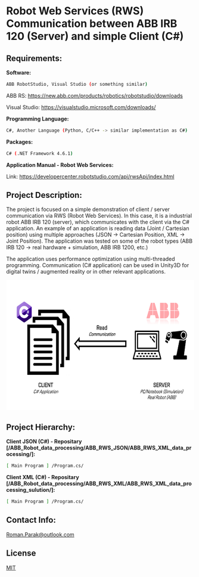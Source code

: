 # Robot Web Services (RWS) Communication between ABB IRB 120 (Server) and simple Client (C#)

## Requirements:

**Software:**
```bash
ABB RobotStudio, Visual Studio (or something similar)
```
ABB RS: https://new.abb.com/products/robotics/robotstudio/downloads

Visual Studio: https://visualstudio.microsoft.com/downloads/

**Programming Language:**
```bash
C#, Another Language (Python, C/C++ -> similar implementation as C#)
```

**Packages:**
```bash
C# (.NET Framework 4.6.1)
```

**Application Manual - Robot Web Services:**

Link: https://developercenter.robotstudio.com/api/rwsApi/index.html

## Project Description:

The project is focused on a simple demonstration of client / server communication via RWS (Robot Web Services). In this case, it is a industrial robot ABB IRB 120 (server), which communicates with the client via the C# application. An example of an application is reading data (Joint / Cartesian position) using multiple approaches (JSON -> Cartesian Position, XML -> Joint Position). The application was tested on some of the robot types (ABB IRB 120 -> real hardware + simulation, ABB IRB 1200, etc.)

The application uses performance optimization using multi-threaded programming. Communication (C# application) can be used in Unity3D for digital twins / augmented reality or in other relevant applications.

<p align="center">
<img src=https://github.com/rparak/ABB_Robot_data_processing/blob/main/images/communication_scheme.png width="650" height="350">
</p>

## Project Hierarchy:

**Client JSON (C#) - Repositary [/ABB_Robot_data_processing/ABB_RWS_JSON/ABB_RWS_XML_data_processing/]:**

```bash
[ Main Program ] /Program.cs/
```

**Client XML (C#) - Repositary [/ABB_Robot_data_processing/ABB_RWS_XML/ABB_RWS_XML_data_processing_sulution/]:**

```bash
[ Main Program ] /Program.cs/
```

## Contact Info:
Roman.Parak@outlook.com

## License
[MIT](https://choosealicense.com/licenses/mit/)
